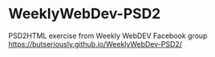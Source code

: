 # WeeklyWebDev-PSD2
PSD2HTML exercise from Weekly WebDEV Facebook group
https://butseriously.github.io/WeeklyWebDev-PSD2/
